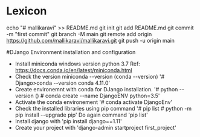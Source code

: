 # Lexicon
echo "# mallikaravi" >> README.md
git init
git add README.md
git commit -m "first commit"
git branch -M main
git remote add origin https://github.com/mallikaravi/mallikaravi.git
git push -u origin main

#DJango Environment installation and configuration
- Install miniconda windows version python 3.7 Ref: https://docs.conda.io/en/latest/miniconda.html
- Check the version miniconda --version (conda --version)
    '# Django>conda --version
       conda 4.11.0'
- Create environemnt with conda for DJango installation.
     '# python --version ()
      # conda create --name DjangoENV python=3.5'
- Activate the conda environement
     '# conda activate DjangoEnv'
- Check the installed libraries using pip command
     '# pip list
      # python -m pip install --upgrade pip'
      Do again command 'pip list'
- Install django with 'pip install django==1.11'
- Create your project with 'django-admin startproject first_project'
